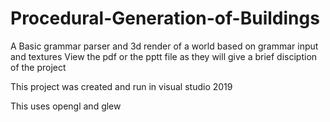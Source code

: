 # Procedural-Generation-of-Buildings
A Basic grammar parser and 3d render of a world based on grammar input and textures
View the pdf or the pptt file as they will give a brief disciption of the project

This project was created and run in visual studio 2019

This uses opengl and glew
